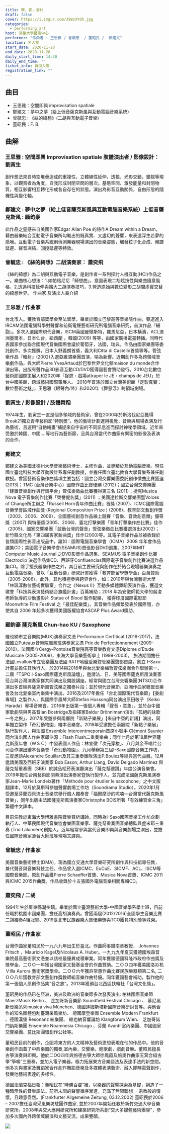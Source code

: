 ```yaml
---
title: 聲，影，當代
draft: false
cover: https://i.imgur.com/J9BzXYOh.jpg
categories:
  - performing_art
host: 清華大學藝術中心
performer: "作曲者 : 王思雅 / 曾毓忠  / 董昭民 /  鄭建文"
location: 名人堂
start_date: 2020-11-28
end_date: 2020-11-28
daily_start_time: 14:30
daily_end_time: ""
ticket_info: 自由入場
registration_link: ""
---
```


## 曲目 

- 王思雅：空間即興 improvisation spatiale 
- 鄭建文：夢中之夢（給上低音薩克斯風與互動電腦音樂系統）
- 曾毓忠 : 《絲的綺想》(二胡與互動電子音樂)
- 董昭民：F. B.

## 曲解
 
### 王思雅 : 空間即興  Improvisation spatiale 肢體演出者 /  影像設計：劉寅生
 
創作想法來自時空堆疊造成的重複性，立體線性延伸，透視，光影交錯，錯視等現象，以觀賞者為角度，自我形成封閉空間的層次。基態空間、激發能量和封閉物質，相互影響相互轉化形成各自存在的狀態。演出為影音互動關係，自由形態的隨機性與變化軸。


### 鄭建文 : 夢中之夢（給上低音薩克斯風與互動電腦音樂系統）上低音薩克斯風 : 顧鈞豪

此作品之靈感來自美國作家Edgar Allan Poe 的詩作A Dream within a Dream，藉由器樂結合互動電子音樂所勾勒出的既真實、又虛幻的聲響，來表達浮生若夢的感嘆。互動電子音樂系統則偵測樂器現場演出的音樂姿態，觸發粒子化合成、頻譜延遲、聲音凍結、回授延遲等特效。


### 曾毓忠 : 《絲的綺想》二胡演奏家： 蕭奕飛 

《絲的綺想》為二胡與互動電子音樂，是創作者一系列探討人機互動(HCI)作品之一。樂曲核心想法：1.如帕格尼尼「綺想曲」，意圖表現二胡炫技性與樂曲隨意風格，2.透過科技延伸與擴大二胡演奏技巧，3.營造原始與數位變形二胡間虛實交替的綺想世界。
作曲家 及演出人員介紹

### 王思雅 /  作曲家

台北市人。獲教育部獎學金至法留學，畢業於國立巴黎高等音樂院作曲，甄選進入IRCAM法國電腦科學對聲響和前衛電聲藝術研究所電腦音樂研究，首演作品『細胞』。多次入選國際現代音樂，ISCM英國曼徹斯特，羅馬尼亞，日本橫濱，ACL澳洲墨爾本，日本仙台，紐西蘭 ，韓國(2009) 等等，由國家廣播電臺轉播。同時代表國家參加聯合國現代音樂國際會議於葡萄牙，法國，瑞典。作品由國家樂團等委託創作。多次獲獎，日本入野義朗首獎，義大利Citta di Castello首獎等等。管弦樂作品『輻射』(2002)入選亞維濃樂團首演，喻為新響。近期創作多為跨領域音樂劇作品，與大師Pierre YvesArtaud於巴黎世界文化館maison du monde合作演出等。出版有聲作品3D影音互動CD/DVD獲得國藝會贊助發行。2010台北數位藝術節國際策展人和2020年「捉遊・戲場attraper le JE・champs de JEU」於台中國美館，跨域藝術國際策展人。
2018年首演於國立台灣美術館「定製真實：數位藝術之魅」，王思雅《眼聲內/外》和2020年《舞懸浮》跨領域劇場。

### 劉寅生 / 影像設計 / 肢體舞蹈 

1974年生，劉寅生一直是個多領域的藝術家，曾在2000年於斯洛伐尼亞獲得Break21獨立青年藝術節“特別奬”。他的藝術計劃運用視覺，音樂與現場表演及行為藝術，且運用“自動繪畫”捕捉來自宇宙的不同訊息進而探討神秘學領域。近年來受邀於韓國、中國....等地行為藝術節，且與台灣當代作曲家有緊密的影像及表演的合作。

### 鄭建文

鄭建文為美國北德州大學音樂藝術博士，主修作曲，並專精於互動電腦音樂。現任國立臺北科技大學互動設計系專任副教授，並擔任國立臺北教育大學音樂系兼任副教授。曾獲藝術音樂作曲獎項主要包括：國立台灣交響樂團委託創作徵曲比賽獲選 (2013)；TMC (台灣音樂中心）國際作曲比賽優勝 (2012)；國立台灣交響樂團「建置音樂創作與行銷平台」管弦樂徵曲比賽獲得第三名 (2011)；捷克Musica Nova 電子音樂創作比賽「榮譽提名獎」(2011) ；美國達拉斯交響樂團暨Voices of Change所主辦之「Russell Horn青年作曲比賽」首獎 (2007)、ICMC國際電腦音樂學會區域作曲獎 (Regional Composition Prize ) (2008)、教育部文藝創作獎（2003、2006、2009）、全國藝術創意作品線上競賽「音樂、音效創意類」優等獎（2007) 與特優獎(2005、2006)、臺北打擊樂團「青年打擊樂作曲比賽」佳作（2005)、國家交響樂團「啟動台灣的聲音」管弦樂徵曲比賽獲選演出(2002)；新竹縣文化局「第四屆客家新曲獎」佳作(2000)等。其電子音樂作品並被收錄於各類國際性影音出版品中，諸如：國際電腦音樂學會（ICMA）2008 年年會作品選集CD；美國電子音樂學會(SEAMUS)首張影音DVD選集、2007年MIT Computer Music Journal 之DVD影音作品選集、SEAMUS 電子音樂創作比賽 Electroclip 決選作品集CD、西班牙Confluencias國際電子音樂創作比賽決選作品集CD。除了擅長器樂作曲之外，其目前主要研究與創作在於結合現場器樂演奏之互動電腦音樂，曾以「互動音樂」研究計畫獲得「教育部留學獎學金」百萬贊助（2005-2006）。此外，其也積極參與跨界合作，如：2010年與台灣藝術大學「林珮淳數位藝術實驗室」合作之《Nexus II》互動多媒體舞蹈表演作品，獲選文建會「科技與表演藝術結合旗艦計畫」百萬補助；2018 年為安徽師範大學的吳浚老師執導的沙動畫影片 Statue of Blood 製作配樂， 獲得印度國際電影節 Moonwhite Film Festival 之「最佳配樂獎」。其音樂作品頻繁發表於國際間，亦使其自 2006 年起多次獲得美國版權協會ASCAP Plus Award獎助。

### 顧鈞豪 薩克斯風 Chun-hao KU / Saxophone

維也納市立音樂院(MUK)演奏家文憑  Performance  Cerfiticat  (2016-2017)，法國國立Puteaux音樂院職業班演奏家文憑 Prix de Perfectionnement (2009-2010)，法國國立Cergy-Pontoise音樂院高等音樂教育文憑Diplome d’Etude Musicale (2005-2009)，東海大學音樂藝術學士 (1999-2003)。
旅法期間擔任法國Levallois市立管樂團及法國 RATP地鐵愛樂暨管樂團聲部首席。創立 I-Saxo計畫並擔任其執行人，於2014與2016年與台北愛樂梅哲管弦樂團合作舉辦第一、二屆「TSPO I-Saxo國際薩克斯風論壇」，邀請法、日、美等國際薩克斯風演奏家蒞台與台灣演奏家群共同演出及開設講座。經常與國立台灣交響樂團(NTSO)合作演出多首經典薩克斯風管弦樂之獨奏片段；並於現代音樂節、亞洲作曲家聯盟音樂會及台北愛樂室內樂集中演出。2016及2017年擔任「台北國際現代音樂節」【委創專場】之製作人，與國際手風琴大師Stefan  Hussong同台演出原田敬子（Keiko Harada）專場音樂會。2016年出版第一張個人專輯「聲音・意象」，並於台中國家歌劇院與男高音Ian Bostridge及指揮家Baldur Brönnimann演出「孤絕的詠歌—冬之旅」，2017年受邀參與兩廳院「新點子樂展」【來自中亞的新語】演出，同年獨立製作「奇幻動物園」繪本音樂會。2018年受邀擔任兩廳院「新點子樂展」執行製作人，與法國 Ensemble Intercontmeporain首席小號手 Clément Saunier同台演出國人作曲家邱浩源：Flash  Flush二重奏樂曲；同年七月於第18屆世界薩克斯風年會（ＷＳＣ）中發表國人作品：林宜徵「次元穿梭」、八月與金革唱片公司合作演出繪本音樂會「奇幻動物園」、九月舉辦第三屆I-Saxo國際音樂工作坊，三度邀請Alexandre  Souillart及其三重奏團隊演出P.Boulez等經典當代曲目。12月邀請美國及西班牙演奏家 Bob Eason, Arthur Liang, David Delgado Martinez 與薩克幫重奏團（SBE）於誠品松菸表演廳演出「薩克幫禮讚」年度公演音樂會。2019年擔任台南藝術節閉幕演出演奏家暨執行製作人，並完成法國薩克斯風演奏家Jean-Marie  Londeix著作「Méthode pour étudier le saxophone」之中文版翻譯本，12月於莫斯科參加聲響劇場工作坊（Soundrama Studio）。2020年1月受邀至芬蘭西貝流士音樂院舉行個人獨奏會「福爾摩沙的呢喃—台灣當代薩克斯風音樂」，同年出版由法國薩克斯風演奏家Christophe BOIS所著「有效練習金三角」繁體中文譯本。

目前任教於東海大學博雅書院音樂賞析講師，同時為I-Saxo國際音樂工作坊企劃執行人、中華民國現代音樂協會樂團音樂家、薩克幫重奏團音樂總監與盧米耶三重奏 (Trio Lalumière)創始人。近年經常參與當代音樂即興與音樂劇場之演出，並擔任國際音樂家蒞台大師班等現場又譯員。

### 曾毓忠 / 作曲家

美國音樂藝術博士(DMA)，現為國立交通大學音樂研究所創作與科技組專任教，兼代聲音與音樂科技主任。作品曾入選ICMC、EuCuE、SICMF、ACL、ISCM等國際音樂節。原創作品獲Pierre Schaeffer首獎、Musica Nova首獎、ICMC 2011與ICMC 2015作曲獎。作品收錄於十五張國外電腦音樂相關專輯CD。

### 蕭奕飛 / 二胡

1994年生於屏東縣潮州鎮。畢業於國立臺灣藝術大學-中國音樂學系學士班，目前任職於桃園市國樂團，擔任高胡演奏員。曾獲兩屆(2012/2016)全國學生音樂比賽二胡獨奏A組冠軍、2019臺北市民族器樂大賽優勝獎與TCO團員特別獎等殊榮。

### 董昭民 / 作曲家

台灣作曲家董昭民於一九六九年出生於臺北。作曲師事錢南章教授， Johannes Fritsch ，Mauricio Kagel及Nicolaus A. Huber。一九九九年夏天獲德國埃森音樂院最高藝術家文憑並以該校最優異成積畢業。同年獲頒德國科隆巿政府作曲獎及獎學金。二ＯＯ一年獲台灣國家文藝基金會的作曲贊助。二ＯＯ四年獲美國洛衫机Ｖilla  Aurora 藝術家獎學金。二ＯＯ六年獲許常惠作曲比賽民族樂器類第二名,  二ＯＯ八年獲教育部文藝創作獎教師組音樂作曲特優。同年獲國藝會補助，製作他的第一張個人原創作品集“音之旅”。2013年獲頒台北西區扶輪社「台灣文化獎」。

董昭民的作品已在亞洲，美洲及歐洲的音樂節多次發表演出: 柏林國際音樂節  MaerzMusik Berlin 、 芝加哥新音樂節 Soundfield Festival Chicago 、 慕尼黑新音樂糸列musica viva München、德國達姆斯塔新國際音樂研討會等。與他合作的知名團體包刮臺灣采風樂坊、 德國摩登樂團 Ensemble Modern Frankfurt 、德國漢堡 Resonanz 絃樂團、 維也納音響論坊 Klangforum Wien、 芝加哥諾門訥斯樂團 Ensemble Noamnesia Chicago 、芬蘭 Avanti!室內樂團、中國國家交響樂團、莫比斯圓環創作公社等。

董昭民目前的創作，企圖將東方的人文精神及藝術思想表現在他的作品中。他的音樂創作函蓋了中西樂器的獨奏,室內樂，交響樂，輕歌劇，戲劇音樂。董昭民擅長古箏演奏與即興。他於二OO四年與旅德古箏大師徐鳳霞及旅奧作曲家王蓂合組古箏“箏鳴”三重奏，並加入電子樂器，極力拓展東方音樂語法及表達手法的新空間。 他多次與畫家及舞蹈家合作創作舞蹈音樂及多媒體表演藝術，融入即時電聲創作，發展他藝術表達的多樣性。

德國法蘭克福日報：董昭民在“睡佛百姿”裡，以樂器的聲響探索為基礎，朔造了一種暗示性的音樂語法。前所未聞的聲響循序漸進，充滿了無限聯想 ﹣宗教般的情懷，且趣意盎然。(Frankfurter Allgemeine Zeitung, 03.12.2002)
董昭民於2006 – 2007擔任臺灣采風樂坊駐團作曲家, 並於2007年開始任教於新竹交通大學音樂研究所。2008年與交大應用研究所和建築研究所共創“交大多媒體藝術團隊”，參加多次國內外跨領域展演和文藝交流，成果豐碩。

![](https://i.imgur.com/YCjpUvxh.jpg)
